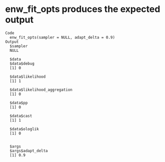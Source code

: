 # enw_fit_opts produces the expected output

    Code
      enw_fit_opts(sampler = NULL, adapt_delta = 0.9)
    Output
      $sampler
      NULL
      
      $data
      $data$debug
      [1] 0
      
      $data$likelihood
      [1] 1
      
      $data$likelihood_aggregation
      [1] 0
      
      $data$pp
      [1] 0
      
      $data$cast
      [1] 1
      
      $data$ologlik
      [1] 0
      
      
      $args
      $args$adapt_delta
      [1] 0.9
      
      

